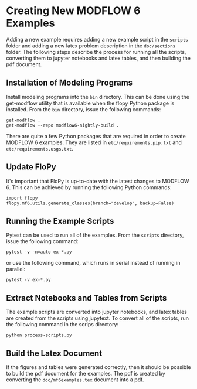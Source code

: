 # Creating New MODFLOW 6 Examples

Adding a new example requires adding a new example script in the `scripts` folder and adding a new latex problem description in the `doc/sections` folder.  The following steps describe the process for running all the scripts, converting them to jupyter notebooks and latex tables, and then building the pdf document.

## Installation of Modeling Programs

Install modeling programs into the `bin` directory.  This can be done using the get-modflow utility that is available when the flopy Python package is installed.  From the `bin` directory, issue the following commands:

```commandline
get-modflow .
get-modflow --repo modflow6-nightly-build .
```

There are quite a few Python packages that are required in order to create MODFLOW 6 examples.  They are listed in `etc/requirements.pip.txt` and `etc/requirements.usgs.txt`.

## Update FloPy

It's important that FloPy is up-to-date with the latest changes to MODFLOW 6.  This can be achieved by running the following Python commands:

```commandline
import flopy
flopy.mf6.utils.generate_classes(branch="develop", backup=False)
```

## Running the Example Scripts

Pytest can be used to run all of the examples.  From the `scripts` directory, issue the following command:

```commandline
pytest -v -n=auto ex-*.py 
```

or use the following command, which runs in serial instead of running in parallel:

```commandline
pytest -v ex-*.py 
```

## Extract Notebooks and Tables from Scripts

The example scripts are converted into jupyter notebooks, and latex tables are created from the scripts using jupytext.  To convert all of the scripts, run the following command in the scrips directory:

```commandline
python process-scripts.py
```

## Build the Latex Document

If the figures and tables were generated correctly, then it should be possible to build the pdf document for the examples.  The pdf is created by converting the `doc/mf6examples.tex` document into a pdf.